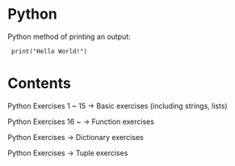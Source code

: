 # Python

Python method of printing an output:

     print("Hello World!") 




# Contents

Python Exercises 1 ~ 15 -> Basic exercises (including strings, lists)

Python Exercises 16 ~  -> Function exercises

Python Exercises  -> Dictionary exercises

Python Exercises -> Tuple exercises
